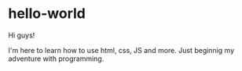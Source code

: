 # hello-world

Hi guys!

I'm here to learn how to use html, css, JS and more. Just beginnig my adventure with programming.

